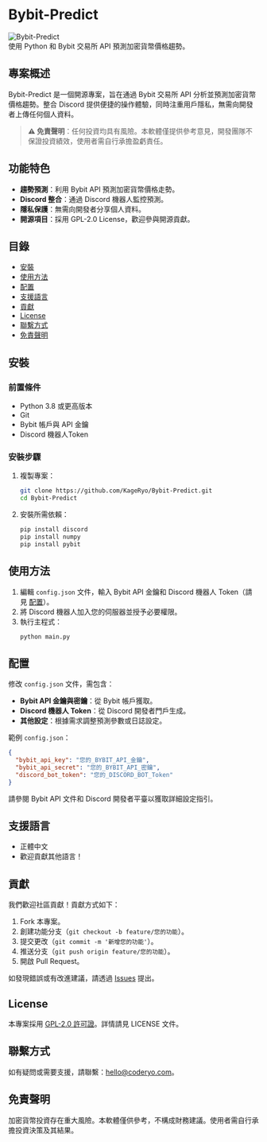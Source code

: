 # Bybit-Predict

![Bybit-Predict](https://img.shields.io/badge/License-GPL--2.0-blue.svg)  
使用 Python 和 Bybit 交易所 API 預測加密貨幣價格趨勢。

## 專案概述

Bybit-Predict 是一個開源專案，旨在通過 Bybit 交易所 API 分析並預測加密貨幣價格趨勢。整合 Discord 提供便捷的操作體驗，同時注重用戶隱私，無需向開發者上傳任何個人資料。

> **⚠️ 免責聲明**：任何投資均具有風險。本軟體僅提供參考意見，開發團隊不保證投資績效，使用者需自行承擔盈虧責任。

## 功能特色

- **趨勢預測**：利用 Bybit API 預測加密貨幣價格走勢。
- **Discord 整合**：通過 Discord 機器人監控預測。
- **隱私保護**：無需向開發者分享個人資料。
- **開源項目**：採用 GPL-2.0 License，歡迎參與開源貢獻。

## 目錄

- [安裝](#安裝)
- [使用方法](#使用方法)
- [配置](#配置)
- [支援語言](#支援語言)
- [貢獻](#貢獻)
- [License](#License)
- [聯繫方式](#聯繫方式)
- [免責聲明](#免責聲明)

## 安裝

### 前置條件
- Python 3.8 或更高版本
- Git
- Bybit 帳戶與 API 金鑰
- Discord 機器人Token

### 安裝步驟
1. 複製專案：
   ```bash
   git clone https://github.com/KageRyo/Bybit-Predict.git
   cd Bybit-Predict
   ```

2. 安裝所需依賴：
   ```bash
   pip install discord
   pip install numpy
   pip install pybit
   ```

## 使用方法

1. 編輯 `config.json` 文件，輸入 Bybit API 金鑰和 Discord 機器人 Token（請見 [配置](#配置)）。
2. 將 Discord 機器人加入您的伺服器並授予必要權限。
3. 執行主程式：
   ```bash
   python main.py
   ```

## 配置

修改 `config.json` 文件，需包含：
- **Bybit API 金鑰與密鑰**：從 Bybit 帳戶獲取。
- **Discord 機器人 Token**：從 Discord 開發者門戶生成。
- **其他設定**：根據需求調整預測參數或日誌設定。

範例 `config.json`：
```json
{
  "bybit_api_key": "您的_BYBIT_API_金鑰",
  "bybit_api_secret": "您的_BYBIT_API_密鑰",
  "discord_bot_token": "您的_DISCORD_BOT_Token"
}
```

請參閱 Bybit API 文件和 Discord 開發者平臺以獲取詳細設定指引。

## 支援語言

- 正體中文
- 歡迎貢獻其他語言！

## 貢獻

我們歡迎社區貢獻！貢獻方式如下：
1. Fork 本專案。
2. 創建功能分支（`git checkout -b feature/您的功能`）。
3. 提交更改（`git commit -m '新增您的功能'`）。
4. 推送分支（`git push origin feature/您的功能`）。
5. 開啟 Pull Request。

如發現錯誤或有改進建議，請透過 [Issues](https://github.com/KageRyo/Bybit-Predict/issues) 提出。

## License

本專案採用 [GPL-2.0 許可證](LICENSE)。詳情請見 LICENSE 文件。

## 聯繫方式

如有疑問或需要支援，請聯繫：[hello@coderyo.com](mailto:hello@coderyo.com)。

## 免責聲明

加密貨幣投資存在重大風險。本軟體僅供參考，不構成財務建議。使用者需自行承擔投資決策及其結果。
